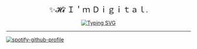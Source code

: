 <body>
<div align="center" style="font-size: 1.5em; font-family: cursive;">✨𝓗𝓲 Ｉ＇ｍ Ｄｉｇｉｔａｌ.</div>
<!-- [@Digital](https://github.com/) -->

<!-- Typing SVG -->
<p align="center">
<a  href="https://git.io/typing-svg"><img src="https://readme-typing-svg.demolab.com?font=Play&size=24&pause=1000&color=0AFF0A&vCenter=true&random=true&width=435&lines=Lets+build+some+ProngGrams.%F0%9F%A6%9E" alt="Typing SVG" /></a>
</p>

---



<!-- <div style="text-align:center"> My Latest StackOverflow Activity</div> -->



<!-- [![PyPI download day](https://img.shields.io/pypi/dd/ansicolortags.svg)](https://pypi.python.org/pypi/ansicolortags/) -->
<!-- [![GitHub forks](https://badgen.net/github/forks/Naereen/Strapdown.js/)](https://GitHub.com/Naereen/StrapDown.js/network/) -->
<!-- [![GitHub stars](https://img.shields.io/github/stars/Naereen/StrapDown.js.svg?style=social&label=Star&maxAge=2592000)](https://GitHub.com/Naereen/StrapDown.js/stargazers/) -->
<!-- ################################################### -->

<!-- hitCount 
 <div style="text-align: right;">
    <a href="https://hits.seeyoufarm.com" rel="nofollow">
        <img src="https://hits.seeyoufarm.com/api/count/incr/badge.svg?url=https%3A%2F%2Fgithub.com%2Fdigital-foundry&count_bg=%237F956E&title_bg=%23555555&icon=superuser.svg&icon_color=%23C5FFB0&title=your+visitor&edge_flat=false" alt="Visitor Counter"/>
    </a>
</div>
-->
</body>

<div style="margin-right: 30px;">

 [![spotify-github-profile](https://spotify-github-profile.vercel.app/api/view?uid=1227103002&cover_image=true&theme=default&show_offline=false&background_color=121212&interchange=false)](https://github.com/kittinan/spotify-github-profile)

</div>

<!-- ################################################### -->
<!---DailyDevCard--->
<!--
<div style="center">
<a href="https://app.daily.dev/russkiy1389"><img src="https://api.daily.dev/devcards/27870a5372b94e53913129a8ac857d42.png?r=0rh" width="400" alt="Svyatoslav(sava) Russkiy's Dev Card"/>   </a>
</div> -->
<!-- ################################################### -->
<!-- ################################################### -->

<!-- You can add an SVG image with a link using the following snippet: -->
<!--
<a href="#">
    <img src="help/badge1.svg" alt="example badge" style="vertical-align:top margin:6px 4px">
  </a>   -->
